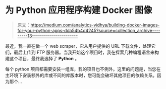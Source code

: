 # 为 Python 应用程序构建 Docker 图像

> 原文：<https://medium.com/analytics-vidhya/building-docker-images-for-your-python-apps-dda54b4d4245?source=collection_archive---------13----------------------->

最近，我一直在做一个 web scraper，它从用户提供的 URL 下载文件，处理它们，最后上传到 FTP 服务器。当我开始这个项目时，我在探索几种编程语言来构建这个项目，最终我选择了 **Python** 。

每个 python 项目都需要安装一组库，我的项目也不例外。这里的问题是，当您在主环境下安装额外的库或不同的库版本时，您可能会破坏其他项目的依赖关系。因为那个…